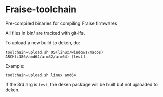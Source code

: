 # Fraise-toolchain
Pre-compiled binaries for compiling Fraise firmwares


All files in bin/ are tracked with git-lfs.

To upload a new build to deken, do:

`toolchain-upload.sh OS(linux/windows/macos) ARCH(i386/amd64/arm32/arm64) [test]`

Example:

`toolchain-upload.sh linux amd64`

If the 3rd arg is `test`, the deken package will be built but not uploaded to deken.